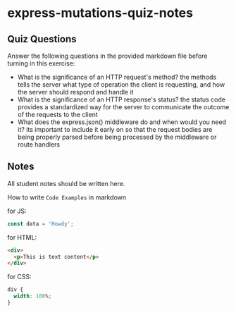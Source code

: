 # express-mutations-quiz-notes

## Quiz Questions

Answer the following questions in the provided markdown file before turning in this exercise:

- What is the significance of an HTTP request's method?
  the methods tells the server what type of operation the client is requesting, and how the server should respond and handle it
- What is the significance of an HTTP response's status?
  the status code provides a standardized way for the server to communicate the outcome of the requests to the client
- What does the express.json() middleware do and when would you need it?
  its important to include it early on so that the request bodies are being properly parsed before being processed by the middleware or route handlers

## Notes

All student notes should be written here.

How to write `Code Examples` in markdown

for JS:

```javascript
const data = 'Howdy';
```

for HTML:

```html
<div>
  <p>This is text content</p>
</div>
```

for CSS:

```css
div {
  width: 100%;
}
```
